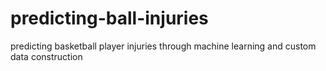 # predicting-ball-injuries
predicting basketball player injuries through machine learning and custom data construction
